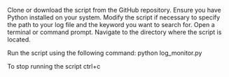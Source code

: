Clone or download the script from the GitHub repository.
Ensure you have Python installed on your system.
Modify the script if necessary to specify the path to your log file and the keyword you want to search for.
Open a terminal or command prompt.
Navigate to the directory where the script is located.


Run the script using the following command:
python log_monitor.py

To stop running the script
ctrl+c 
